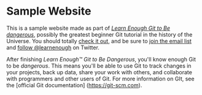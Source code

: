 # Sample Website

This is a sample website made as part of
[ *Learn Enough Git to Be dangerous*](http://learnenough.com/git-tutorial),
possibly the greatest beginner Git tutorial in the history of the Universe.
You should totally [check it out](http://learnenough.com/git-tutorial),
and be sure to [join the email list](http://learnenough.com/#email_list) and
[follow @learnenough](http://twitter.com/learnenough) on Twitter.

After finishing *Learn Enough™ Git to Be Dangerous*, you'll know enough Git to be *dangerous*.
This means you'll be able to use Git to track changes in your projects,
back up data,
share your work with others,
and collaborate with programmers and
other users of Git.
For more information on GIt, see the [official Git documentation] (https://git-scm.com).
